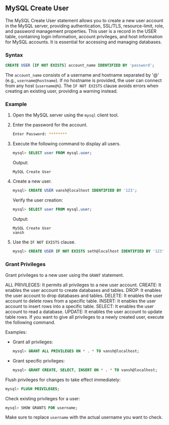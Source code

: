 ## MySQL Create User

The MySQL Create User statement allows you to create a new user account in the MySQL server, providing authentication, SSL/TLS, resource-limit, role, and password management properties. This user is a record in the USER table, containing login information, account privileges, and host information for MySQL accounts. It is essential for accessing and managing databases.

### Syntax

```sql
CREATE USER [IF NOT EXISTS] account_name IDENTIFIED BY 'password';
```

The `account_name` consists of a username and hostname separated by '@' (e.g., `username@hostname`). If no hostname is provided, the user can connect from any host (`username@%`). The `IF NOT EXISTS` clause avoids errors when creating an existing user, providing a warning instead.

### Example

1. Open the MySQL server using the `mysql` client tool.

2. Enter the password for the account.

   ```bash
   Enter Password: ********
   ```

3. Execute the following command to display all users.

   ```sql
   mysql> SELECT user FROM mysql.user;
   ```

   Output:
   ```
   MySQL Create User
   ```

4. Create a new user.

   ```sql
   mysql> CREATE USER vansh@localhost IDENTIFIED BY '123';
   ```

   Verify the user creation:

   ```sql
   mysql> SELECT user FROM mysql.user;
   ```

   Output:
   ```
   MySQL Create User
   vansh
   ```

5. Use the `IF NOT EXISTS` clause.

   ```sql
   mysql> CREATE USER IF NOT EXISTS seth@localhost IDENTIFIED BY '123';
   ```

### Grant Privileges

Grant privileges to a new user using the `GRANT` statement. 

ALL PRIVILEGES: It permits all privileges to a new user account.
CREATE: It enables the user account to create databases and tables.
DROP: It enables the user account to drop databases and tables.
DELETE: It enables the user account to delete rows from a specific table.
INSERT: It enables the user account to insert rows into a specific table.
SELECT: It enables the user account to read a database.
UPDATE: It enables the user account to update table rows.
If you want to give all privileges to a newly created user, execute the following command.

Examples:

- Grant all privileges:

  ```sql
  mysql> GRANT ALL PRIVILEGES ON * . * TO vansh@localhost;
  ```

- Grant specific privileges:

  ```sql
  mysql> GRANT CREATE, SELECT, INSERT ON * . * TO vansh@localhost;
  ```

Flush privileges for changes to take effect immediately:

```sql
mysql> FLUSH PRIVILEGES;
```

Check existing privileges for a user:

```sql
mysql> SHOW GRANTS FOR username;
```

Make sure to replace `username` with the actual username you want to check.
